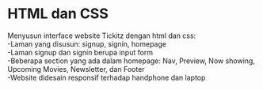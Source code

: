 # HTML dan CSS

Menyusun interface website Tickitz dengan html dan css:<br>
-Laman yang disusun: signup, signin, homepage<br>
-Laman signup dan signin berupa input form<br>
-Beberapa section yang ada dalam homepage: Nav, Preview, Now showing, Upcoming Movies, Newsletter, dan Footer<br>
-Website didesain responsif terhadap handphone dan laptop